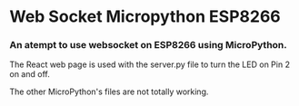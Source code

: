 # Web Socket Micropython ESP8266

### An atempt to use websocket on ESP8266 using MicroPython.

The React web page is used with the server.py file to turn the LED on Pin 2 on and off.

The other MicroPython's files are not totally working.
